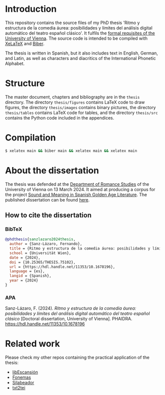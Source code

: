 # Introduction
This repository contains the source files of my PhD thesis 'Ritmo y estructura de la comedia áurea: posibilidades y límites del análisis digital automático del teatro español clásico'. It fulfils the [formal requisites of the University of Vienna](https://lehre-schmelz.univie.ac.at/waehrend-des-studiums/abschlussarbeiten/). The source code is intended to be compiled with [XeLaTeX](https://tug.org/xetex/) and [Biber](https://www.ctan.org/pkg/biber).

The thesis is written in Spanish, but it also includes text in English, German, and Latin, as well as characters and diacritics of the International Phonetic Alphabet.  

# Structure
The master document, chapters and bibliography are in the ```thesis``` directory. The directory ```thesis/figures``` contains LaTeX code to draw figures, the directory ```thesis/images``` contains binary pictures, the directory ```thesis/tables``` contains LaTeX code for tables, and the directory ```thesis/src``` contains the Python code included in the appendices.

# Compilation

```bash
$ xelatex main && biber main && xelatex main && xelatex main
```

# About the dissertation
The thesis was defended at the [Department of Romance Studies](https://romanistik.univie.ac.at/) of the University of Vienna on 13 March 2024. It aimed at producing a corpus for the project [Sound and Meaning in Spanish Golden Age Literature](https://doi.org/10.55776/P32563). The published dissertation can be found [here](https://doi.org/10.25365/thesis.75102).

## How to cite the dissertation
### BibTeX

```bibtex
@phdthesis{sanzlazaro2024thesis,
  author = {Sanz-Lázaro, Fernando},
  title = {Ritmo y estructura de la comedia áurea: posibilidades y límites del análisis digital automático del teatro español clásico},
  school = {Universität Wien},
  date = {2024},
  doi = {10.25365/THESIS.75102},
  url = {https://hdl.handle.net/11353/10.1678196}, 
  language = {es},
  langid = {Spanish},
  year = {2024}
}
```
### APA

Sanz-Lázaro, F. (2024). *Ritmo y estructura de la comedia áurea: posibilidades y límites del análisis digital automático del teatro español clásico* [Doctoral dissertation, University of Vienna]. PHAIDRA. <https://hdl.handle.net/11353/10.1678196>

# Related work

Please check my other repos containing the practical application of the thesis:
- [libEscansión](https://github.com/fsanzl/libEscansion)
- [Fonemas](https://github.com/fsanzl/fonemas)
- [Silabeador](https://github.com/fsanzl/silabeador)
- [txt2tei](https://github.com/fsanzl/txt2tei)
